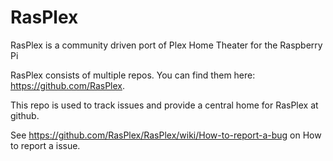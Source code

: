 RasPlex
=======

RasPlex is a community driven port of Plex Home Theater for the Raspberry Pi


RasPlex consists of multiple repos. You can find them here: https://github.com/RasPlex.

This repo is used to track issues and provide a central home for RasPlex at github.

See https://github.com/RasPlex/RasPlex/wiki/How-to-report-a-bug on How to report a issue.
